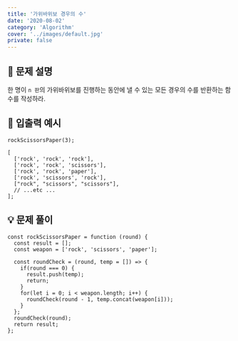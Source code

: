 ```yaml
---
title: '가위바위보 경우의 수'
date: '2020-08-02'
category: 'Algorithm'
cover: '../images/default.jpg'
private: false
---
```


## 📖 문제 설명

한 명이 `n 판`의 가위바위보를 진행하는 동안에 낼 수 있는 모든 경우의 수를 반환하는 함수를 작성하라.

## 🧪 입출력 예시

```
rockScissorsPaper(3);

[
  ['rock', 'rock', 'rock'],
  ['rock', 'rock', 'scissors'],
  ['rock', 'rock', 'paper'],
  ['rock', 'scissors', 'rock'],
  ["rock", "scissors", "scissors"],
  // ...etc ...
];
```

## 💡 문제 풀이

```
const rockScissorsPaper = function (round) {
  const result = [];
  const weapon = ['rock', 'scissors', 'paper'];

  const roundCheck = (round, temp = []) => {
    if(round === 0) {
      result.push(temp);
      return;
    }
    for(let i = 0; i < weapon.length; i++) {
      roundCheck(round - 1, temp.concat(weapon[i]));
    }
  };
  roundCheck(round);
  return result;
};
```
